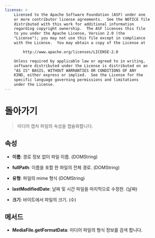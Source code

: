 ```yaml
---
license: >
    Licensed to the Apache Software Foundation (ASF) under one
    or more contributor license agreements.  See the NOTICE file
    distributed with this work for additional information
    regarding copyright ownership.  The ASF licenses this file
    to you under the Apache License, Version 2.0 (the
    "License"); you may not use this file except in compliance
    with the License.  You may obtain a copy of the License at

        http://www.apache.org/licenses/LICENSE-2.0

    Unless required by applicable law or agreed to in writing,
    software distributed under the License is distributed on an
    "AS IS" BASIS, WITHOUT WARRANTIES OR CONDITIONS OF ANY
    KIND, either express or implied.  See the License for the
    specific language governing permissions and limitations
    under the License.
---
```


# 돌아가기

> 미디어 캡처 파일의 속성을 캡슐화합니다.

## 속성

*   **이름**: 경로 정보 없이 파일 이름. (DOMString)

*   **fullPath**: 이름을 포함 한 파일의 전체 경로. (DOMString)

*   **유형**: 파일의 mime 형식 (DOMString)

*   **lastModifiedDate**: 날짜 및 시간 파일을 마지막으로 수정한. (날짜)

*   **크기**: 바이트에서 파일의 크기. (수)

## 메서드

*   **MediaFile.getFormatData**: 미디어 파일의 형식 정보를 검색 합니다.